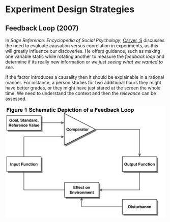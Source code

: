 # Experiment Design Strategies

## Feedback Loop (2007)

In _Sage Reference: Encyclopedia of Social Psychology_; [Carver, S](Feedback_Loops.pdf) discusses the need to evaluate causation versus coorelation in experiments, as this will greatly influence our discoveries.  He offers guidance, such as making one variable static while rotating another to measure the _feedback loop_ and determine if its really new information or _we just seeing what we wanted to see_.

If the factor introduces a causality then it should be explainable in a rational manner.  For instance, a person studies for two additional hours they might have better grades, or they might have just stared at the screen the whole time.  We need to understand the context and then the _relevance_ can be assessed.

![feedback_system.png](feedback_system.png)
